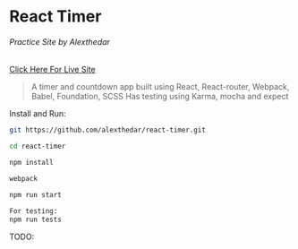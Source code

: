 # React Timer

###### Practice Site by Alexthedar

[Click Here For Live Site](https://morning-beach-30004.herokuapp.com)

> A timer and countdown app built using React, React-router, Webpack, Babel, Foundation, SCSS
> Has testing using Karma, mocha and expect

Install and Run:


``` bash
git https://github.com/alexthedar/react-timer.git

cd react-timer

npm install

webpack

npm run start

For testing:
npm run tests

```

TODO:
